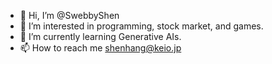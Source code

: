 - 👋 Hi, I’m @SwebbyShen
- 👀 I’m interested in programming, stock market, and games.
- 🌱 I’m currently learning Generative AIs.
- 📫 How to reach me shenhang@keio.jp
